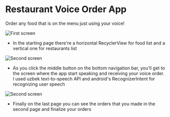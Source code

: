 # Restaurant Voice Order App

Order any food that is on the menu just using your voice!

![First screen](images/1)

* In the starting page there're a horizontal RecyclerView for food list and a vertical one for restaurants list

![Second screen](images/2)

* As you click the middle button on the bottom navigation bar, you'll get to the screen where the app start speaking and receiving your voice order. I used uzbek text-to-speech API and android's RecognizerIntent for recognizing user speech

![Second screen](images/3)

* Finally on the last page you can see the orders that you made in the second page and finalize your orders